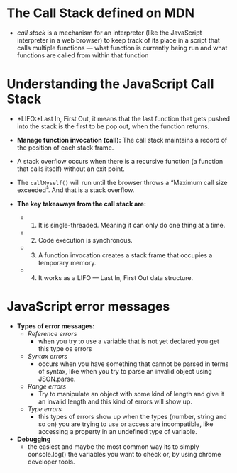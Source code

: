 # The Call Stack defined on MDN
  - *call stack* is a mechanism for an interpreter (like the JavaScript interpreter in a web browser) to keep track of its place in a script that calls multiple functions — what function is currently being run and what functions are called from within that function
# Understanding the JavaScript Call Stack

  - *LIFO:*Last In, First Out, it means that the last function that gets pushed into the stack is the first to be pop out, when the function returns.
  - **Manage function invocation (call):** The call stack maintains a record of the position of each stack frame. 
  - A stack overflow occurs when there is a recursive function (a function that calls itself) without an exit point. 
  -  The `callMyself()` will run until the browser throws a “Maximum call size exceeded”. And that is a stack overflow.

  - **The key takeaways from the call stack are:** 
    - 1. It is single-threaded. Meaning it can only do one thing at a time.
    - 2. Code execution is synchronous.
    - 3. A function invocation creates a stack frame that occupies a temporary memory.
    - 4. It works as a LIFO — Last In, First Out data structure.


# JavaScript error messages
  - **Types of error messages:**
    - *Reference errors*
       - when you try to use a variable that is not yet declared you get this type os errors
    - *Syntax errors*
       - occurs when you have something that cannot be parsed in terms of syntax, like when you try to parse an invalid object using JSON.parse.
    - *Range errors*
      - Try to manipulate an object with some kind of length and give it an invalid length and this kind of errors will show up.
    - *Type errors*
      -  this types of errors show up when the types (number, string and so on) you are trying to use or access are incompatible, like accessing a property in an undefined type of variable.
 - **Debugging**
    - the easiest and maybe the most common way its to simply console.log() the variables you want to check or, by using chrome developer tools.
     